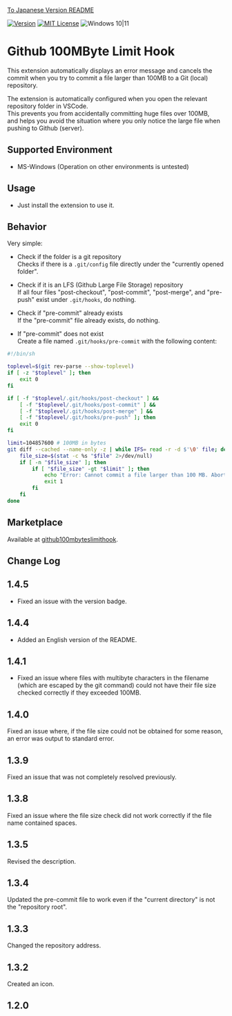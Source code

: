 [To Japanese Version README](README.ja.md)

[![Version](https://img.shields.io/badge/version-v1.4.4-4094ff.svg)](https://marketplace.visualstudio.com/items?itemName=komiyamma.github100mbyteslimithook)
[![MIT License](https://img.shields.io/badge/license-MIT-blue.svg?style=flat)](LICENSE)
![Windows 10|11](https://img.shields.io/badge/Windows-_10_|_11-6479ff.svg?logo=windows&logoColor=white)

# Github 100MByte Limit Hook

This extension automatically displays an error message and cancels the commit when you try to commit a file larger than 100MB to a Git (local) repository.

The extension is automatically configured when you open the relevant repository folder in VSCode.  
This prevents you from accidentally committing huge files over 100MB,  
and helps you avoid the situation where you only notice the large file when pushing to Github (server).

## Supported Environment
- MS-Windows (Operation on other environments is untested)

## Usage
- Just install the extension to use it.

## Behavior
Very simple:

- Check if the folder is a git repository  
Checks if there is a `.git/config` file directly under the "currently opened folder".

- Check if it is an LFS (Github Large File Storage) repository  
If all four files "post-checkout", "post-commit", "post-merge", and "pre-push" exist under `.git/hooks`, do nothing.

- Check if "pre-commit" already exists  
If the "pre-commit" file already exists, do nothing.

- If "pre-commit" does not exist  
Create a file named `.git/hooks/pre-commit` with the following content:

```bash
#!/bin/sh

toplevel=$(git rev-parse --show-toplevel)
if [ -z "$toplevel" ]; then
    exit 0
fi

if [ -f "$toplevel/.git/hooks/post-checkout" ] && 
    [ -f "$toplevel/.git/hooks/post-commit" ] &&
    [ -f "$toplevel/.git/hooks/post-merge" ] &&
    [ -f "$toplevel/.git/hooks/pre-push" ]; then
    exit 0
fi

limit=104857600 # 100MB in bytes
git diff --cached --name-only -z | while IFS= read -r -d $'\0' file; do
    file_size=$(stat -c %s "$file" 2>/dev/null)
    if [ -n "$file_size" ]; then
        if [ "$file_size" -gt "$limit" ]; then
            echo "Error: Cannot commit a file larger than 100 MB. Abort commit."
            exit 1
        fi
    fi
done
```

## Marketplace
Available at [github100mbyteslimithook](https://marketplace.visualstudio.com/items?itemName=komiyamma.github100mbyteslimithook).

## Change Log

## 1.4.5

- Fixed an issue with the version badge.

## 1.4.4

- Added an English version of the README.

## 1.4.1

- Fixed an issue where files with multibyte characters in the filename (which are escaped by the git command) could not have their file size checked correctly if they exceeded 100MB.

## 1.4.0

Fixed an issue where, if the file size could not be obtained for some reason, an error was output to standard error.

## 1.3.9

Fixed an issue that was not completely resolved previously.

## 1.3.8

Fixed an issue where the file size check did not work correctly if the file name contained spaces.

## 1.3.5

Revised the description.

## 1.3.4

Updated the pre-commit file to work even if the "current directory" is not the "repository root".

## 1.3.3

Changed the repository address.

## 1.3.2

Created an icon.

## 1.2.0
